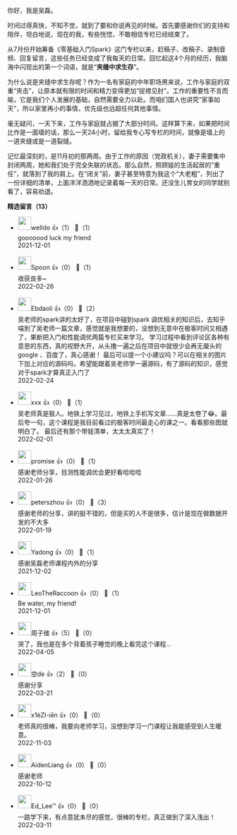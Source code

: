 你好，我是吴磊。

时间过得真快，不知不觉，就到了要和你说再见的时候。首先要感谢你们的支持和陪伴，坦白地说，现在的我，有些恍惚，不敢相信专栏已经结束了。

从7月份开始筹备《零基础入门Spark》这门专栏以来，赶稿子、改稿子、录制音频、回复留言，这些任务已经变成了我每天的日常。回忆起这4个月的经历，我脑海中闪现出的第一个词语，就是“**夹缝中求生存**”。

为什么说是夹缝中求生存呢？作为一名有家庭的中年职场男来说，工作与家庭的双重“夹击”，让原本就有限的时间和精力变得更加“捉襟见肘”。工作的重要性不言而喻，它是我们个人发展的基础，自然需要全力以赴。而咱们国人也讲究“家事如天”，所以家里再小的事情，优先级也远超任何其他事情。

毫无疑问，一天下来，工作与家庭就占据了大部分时间。这样算下来，如果把时间比作是一面墙的话，那么一天24小时，留给我专心写专栏的时间，就像是墙上的一道夹缝或是一道裂缝。

记忆最深刻的，是11月初的那两周。由于工作的原因（党政机关），妻子需要集中封闭两周，她和我们处于完全失联的状态。那么自然，照顾娃的生活起居的“重任”，就落到了我的肩上。在“闭关”前，妻子甚至特意为我这个“大老粗”，列出了一份详细的清单，上面洋洋洒洒地记录着每一天的日常。还没生儿育女的同学就别看了，容易劝退。
<div><strong>精选留言（13）</strong></div><ul>
<li><img src="https://static001.geekbang.org/account/avatar/00/18/65/4c/f7f86496.jpg" width="30px"><span>welldo</span> 👍（1） 💬（1）<div>gooooood luck my friend</div>2021-12-01</li><br/><li><img src="https://static001.geekbang.org/account/avatar/00/1d/e7/8e/318cfde0.jpg" width="30px"><span>Spoon</span> 👍（0） 💬（1）<div>收获良多~</div>2022-02-26</li><br/><li><img src="https://static001.geekbang.org/account/avatar/00/1a/49/fe/48846a6d.jpg" width="30px"><span>Ebdaoli</span> 👍（0） 💬（2）<div>吴老师的spark讲的太好了，在项目中碰到spark 调优相关的知识后，去知乎喵到了吴老师一篇文章，感觉就是我想要的，没想到无意中在极客时间又相遇了，果断把入门和性能调优两篇专栏买来学习。
学习过程中看到评论区各种有意思的东西，真的视野大开，从头撸一遍之后在项目中就很少会再无厘头的google 、百度了，真心感谢！
最后可以提一个小建议吗？可以在相关的图片下加上对应的源码吗，希望能跟着吴老师学一遍源码，有了源码的知识，感觉对于spark才算真正入门了</div>2022-02-24</li><br/><li><img src="https://static001.geekbang.org/account/avatar/00/10/bb/cc/fac12364.jpg" width="30px"><span>xxx</span> 👍（0） 💬（1）<div>吴老师真是狠人。地铁上学习见过，地铁上手机写文章……真是太卷了😂。最后夸一句，这个课程是我目前看过的极客时间最走心的课之一。看看那些图就明白了。
最后还有那个带娃清单，太太太真实了！</div>2022-02-01</li><br/><li><img src="https://static001.geekbang.org/account/avatar/00/29/05/ad/e2265f63.jpg" width="30px"><span>promise</span> 👍（0） 💬（1）<div>感谢老师分享，目测性能调优会更好看哈哈哈</div>2022-01-26</li><br/><li><img src="https://static001.geekbang.org/account/avatar/00/13/6a/9d/65bc01f9.jpg" width="30px"><span>peterszhou</span> 👍（0） 💬（3）<div>感谢老师的分享，讲的挺不错的，但是买的人不是很多，估计是现在做数据开发的不大多</div>2022-01-19</li><br/><li><img src="" width="30px"><span>Yadong</span> 👍（0） 💬（1）<div>感谢吴磊老师课程内外的分享</div>2021-12-02</li><br/><li><img src="https://static001.geekbang.org/account/avatar/00/1f/27/88/c1931e27.jpg" width="30px"><span>LeoTheRaccoon</span> 👍（0） 💬（1）<div>Be water, my friend!</div>2021-12-01</li><br/><li><img src="https://static001.geekbang.org/account/avatar/00/20/f9/48/7a4f251c.jpg" width="30px"><span>周子维</span> 👍（5） 💬（0）<div>哭了，我也是在多个背着孩子睡觉的晚上看完这个课程…</div>2022-04-05</li><br/><li><img src="https://static001.geekbang.org/account/avatar/00/12/58/52/f35f5265.jpg" width="30px"><span>空de</span> 👍（2） 💬（0）<div>感谢分享</div>2022-03-21</li><br/><li><img src="https://static001.geekbang.org/account/avatar/00/1f/a7/99/7704837b.jpg" width="30px"><span>x1èZI-iēn</span> 👍（0） 💬（0）<div>老师真的很棒，我要向老师学习，没想到学习一门课程让我能感受到人生暖意。</div>2022-11-03</li><br/><li><img src="https://static001.geekbang.org/account/avatar/00/0f/4a/80/9c038b01.jpg" width="30px"><span>AidenLiang</span> 👍（0） 💬（0）<div>感谢老师</div>2022-10-12</li><br/><li><img src="https://static001.geekbang.org/account/avatar/00/0f/8e/8d/abb7bfe3.jpg" width="30px"><span>Ed_Lee™</span> 👍（0） 💬（0）<div>一路学下来，有点意犹未尽的感觉，很棒的专栏，真正做到了深入浅出！</div>2022-03-11</li><br/>
</ul>